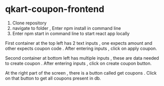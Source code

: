 # qkart-coupon-frontend

1. Clone repository
2. navigate to folder , Enter npm install in command line
3. Enter npm start in command line to start react app locally

First container at the top left has 2 text inputs , one expects amount and other expects coupon code . After entering inputs , click on apply coupon.

Second container at bottom left has multiple inputs , these are data needed to create coupon . After entering inputs , click on create coupon button.

At the right part of the screen , there is a button called get coupons . Click on that button to get all coupons present in db.
